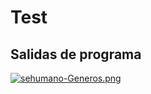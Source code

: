 # Test
## Salidas de programa


[![sehumano-Generos.png](https://i.postimg.cc/fRwTzhbb/sehumano-Generos.png)](https://postimg.cc/nCPt2gB8)